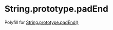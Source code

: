 # String.prototype.padEnd
Polyfill for [String.prototype.padEnd()](https://developer.mozilla.org/en-US/docs/Web/JavaScript/Reference/Global_Objects/String/padEnd)
